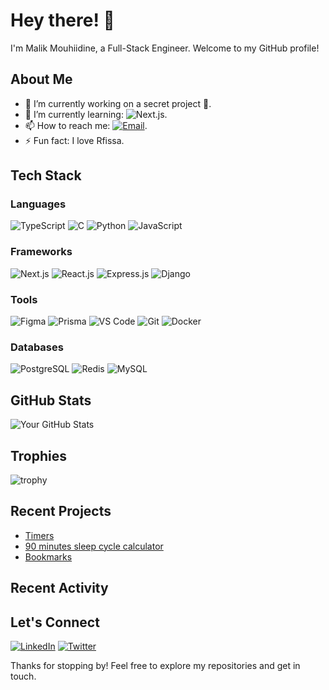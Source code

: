 # Hey there! 👋

I'm Malik Mouhiidine, a Full-Stack Engineer. Welcome to my GitHub profile!

## About Me

- 🔭 I’m currently working on a secret project 🤫.
- 🌱 I’m currently learning: ![Next.js](https://img.shields.io/badge/-Next.js-000000?logo=next.js&logoColor=white).
- 📫 How to reach me: [![Email](https://img.shields.io/badge/-Email-D14836?logo=gmail&logoColor=white)](mailto:malikmou2017@gmail.com).
- ⚡ Fun fact: I love Rfissa.



## Tech Stack

### Languages
![TypeScript](https://img.shields.io/badge/-TypeScript-3178C6?logo=typescript&logoColor=white)
![C](https://img.shields.io/badge/-C-00599C?logo=c&logoColor=white)
![Python](https://img.shields.io/badge/-Python-3776AB?logo=python&logoColor=white)
![JavaScript](https://img.shields.io/badge/-JavaScript-F7DF1E?logo=javascript&logoColor=white)

### Frameworks
![Next.js](https://img.shields.io/badge/-Next.js-000000?logo=next.js&logoColor=white)
![React.js](https://img.shields.io/badge/-React-61DAFB?logo=react&logoColor=white)
![Express.js](https://img.shields.io/badge/-Express.js-000000?logo=express&logoColor=white)
![Django](https://img.shields.io/badge/-Django-092E20?logo=django&logoColor=white)

### Tools
![Figma](https://img.shields.io/badge/-Figma-F24E1E?logo=figma&logoColor=white)
![Prisma](https://img.shields.io/badge/-Prisma-2D3748?logo=prisma&logoColor=white)
![VS Code](https://img.shields.io/badge/-VS%20Code-007ACC?logo=visual-studio-code&logoColor=white)
![Git](https://img.shields.io/badge/-Git-F05032?logo=git&logoColor=white)
![Docker](https://img.shields.io/badge/-Docker-2496ED?logo=docker&logoColor=white)

### Databases
![PostgreSQL](https://img.shields.io/badge/-PostgreSQL-336791?logo=postgresql&logoColor=white)
![Redis](https://img.shields.io/badge/-Redis-DC382D?logo=redis&logoColor=white)
![MySQL](https://img.shields.io/badge/-MySQL-4479A1?logo=mysql&logoColor=white)


## GitHub Stats

![Your GitHub Stats](https://github-readme-stats.vercel.app/api?username=malikmouhiidine&show_icons=true&theme=radical)

## Trophies
![trophy](https://github-profile-trophy.vercel.app/?username=malikmouhiidine)


## Recent Projects

- [Timers](https://timersapp.surge.sh/)
- [90 minutes sleep cycle calculator](https://sleepcyclecalculator.surge.sh/)
- [Bookmarks](https://github.com/malikmouhiidine/bookmarks)

## Recent Activity

<!--START_SECTION:activity-->

## Let's Connect

[![LinkedIn](https://img.shields.io/badge/-LinkedIn-0A66C2?logo=linkedin&logoColor=white)](https://www.linkedin.com/in/malik-mouhiidine-51b45a1b9/)
[![Twitter](https://img.shields.io/badge/-Twitter-1DA1F2?logo=twitter&logoColor=white)](https://twitter.com/MalikMouhiidine)

Thanks for stopping by! Feel free to explore my repositories and get in touch.


<!---
malikmouhiidine/malikmouhiidine is a ✨ special ✨ repository because its `README.md` (this file) appears on your GitHub profile.
You can click the Preview link to take a look at your changes.
--->
